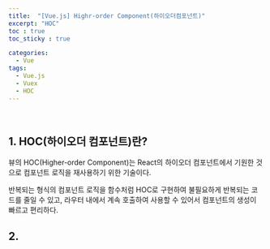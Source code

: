 ```yaml
---
title:  "[Vue.js] Highr-order Component(하이오더컴포넌트)"
excerpt: "HOC"
toc : true
toc_sticky : true

categories:
  - Vue
tags: 
  - Vue.js
  - Vuex
  - HOC
---
```


<br/>

## 1. HOC(하이오더 컴포넌트)란?

뷰의 HOC(Higher-order Component)는 React의 하이오더 컴포넌트에서 기원한 것으로 컴포넌트 로직을 재사용하기 위한 기술이다.

반복되는 형식의 컴포넌트 로직을 함수처럼 HOC로 구현하여 불필요하게 반복되는 코드를 줄일 수 있고, 라우터 내에서 계속 호출하여 사용할 수 있어서 컴포넌트의 생성이 빠르고 편리하다.


## 2. 
